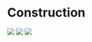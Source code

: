# Construction

<img src="https://github.com/topherCantrell/pixelHat/blob/master/art/construct3.jpg">

<img src="https://github.com/topherCantrell/pixelHat/blob/master/art/construct4.jpg">

<img src="https://github.com/topherCantrell/pixelHat/blob/master/art/construct5.jpg">